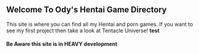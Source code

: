 ## Welcome To Ody's Hentai Game Directory

This site is where you can find all my Hentai and porn games. If you want to see my first project then take a look at Tentacle Universe!
 **test**
#### Be Aware this site is in HEAVY development
